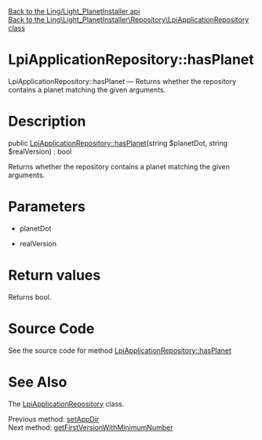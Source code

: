 [Back to the Ling/Light_PlanetInstaller api](https://github.com/lingtalfi/Light_PlanetInstaller/blob/master/doc/api/Ling/Light_PlanetInstaller.md)<br>
[Back to the Ling\Light_PlanetInstaller\Repository\LpiApplicationRepository class](https://github.com/lingtalfi/Light_PlanetInstaller/blob/master/doc/api/Ling/Light_PlanetInstaller/Repository/LpiApplicationRepository.md)


LpiApplicationRepository::hasPlanet
================



LpiApplicationRepository::hasPlanet — Returns whether the repository contains a planet matching the given arguments.




Description
================


public [LpiApplicationRepository::hasPlanet](https://github.com/lingtalfi/Light_PlanetInstaller/blob/master/doc/api/Ling/Light_PlanetInstaller/Repository/LpiApplicationRepository/hasPlanet.md)(string $planetDot, string $realVersion) : bool




Returns whether the repository contains a planet matching the given arguments.




Parameters
================


- planetDot

    

- realVersion

    


Return values
================

Returns bool.








Source Code
===========
See the source code for method [LpiApplicationRepository::hasPlanet](https://github.com/lingtalfi/Light_PlanetInstaller/blob/master/Repository/LpiApplicationRepository.php#L52-L63)


See Also
================

The [LpiApplicationRepository](https://github.com/lingtalfi/Light_PlanetInstaller/blob/master/doc/api/Ling/Light_PlanetInstaller/Repository/LpiApplicationRepository.md) class.

Previous method: [setAppDir](https://github.com/lingtalfi/Light_PlanetInstaller/blob/master/doc/api/Ling/Light_PlanetInstaller/Repository/LpiApplicationRepository/setAppDir.md)<br>Next method: [getFirstVersionWithMinimumNumber](https://github.com/lingtalfi/Light_PlanetInstaller/blob/master/doc/api/Ling/Light_PlanetInstaller/Repository/LpiApplicationRepository/getFirstVersionWithMinimumNumber.md)<br>

